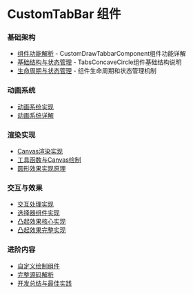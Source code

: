 # CustomTabBar 组件
 

### 基础架构
- [组件功能解析](./component-feature-analysis.md) - CustomDrawTabbarComponent组件功能详解
- [基础结构与状态管理](./concave-basic-architecture.md) - TabsConcaveCircle组件基础结构说明
- [生命周期与状态管理](./state-lifecycle.md) - 组件生命周期和状态管理机制

### 动画系统
- [动画系统实现](./concave-animation-system.md)  
- [动画系统详解](./animation-details.md)  

### 渲染实现
- [Canvas渲染实现](./canvas-rendering.md)  
- [工具函数与Canvas绘制](./canvas-utility-functions.md) 
- [圆形效果实现原理](./circle-effect-principle.md)  

### 交互与效果
- [交互处理实现](./interaction-handling.md)  
- [选择器组件实现](./selector-component.md) 
- [凸起效果核心实现](./raised-core-implementation.md)  
- [凸起效果完整实现](./raised-effect-implementation.md) 

### 进阶内容
- [自定义绘制组件](./custom-draw-component.md)  
- [完整源码解析](./full-source-analysis.md)  
- [开发总结与最佳实践](./development-summary.md)  